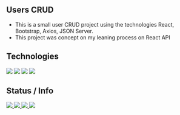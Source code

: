 ## Users CRUD
 * This is a small user CRUD project using the technologies React, Bootstrap, Axios, JSON Server. 
 * This project was concept on my leaning process on React API

## Technologies
 [![](https://img.shields.io/badge/REACT-20232A?style=for-the-badge&logo=react&logoColor=f2c75c)](https://github.com/rickalves/react-crud/edit/main/README.md)
 [![](https://img.shields.io/badge/Javascript-20232A?style=for-the-badge&logo=javascript&logoColor=f2c75c)](https://github.com/rickalves/react-crud/edit/main/README.md)
 [![](https://img.shields.io/badge/Bootstrap-20232A?style=for-the-badge&logo=bootstrap&logoColor=f2c75c)](https://github.com/rickalves/react-crud/edit/main/README.md)
 [![](https://img.shields.io/badge/Json-Server-20232A?style=for-the-badge&logo=json&logoColor=f2c75c)](https://github.com/rickalves/react-crud/edit/main/README.md)
  
## Status / Info
[
![](https://img.shields.io/badge/npm-v.8.1.0-blue)
![](https://img.shields.io/github/stars/rickalves/react-crud.svg)
![](https://img.shields.io/github/commit-activity/w/rickalves/react-crud.svg)
![](https://img.shields.io/github/license/rickalves/react-crud.svg)
](https://github.com/rickalves/react-crud/blob/main/README.md)
